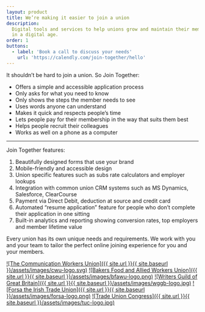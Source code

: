 ```yaml
---
layout: product
title: We’re making it easier to join a union
description:
  Digital tools and services to help unions grow and maintain their membership
  in a digital age.
order: 1
buttons:
  - label: 'Book a call to discuss your needs'
    url: 'https://calendly.com/join-together/hello'
---
```


It shouldn’t be hard to join a union. So Join Together:

- Offers a simple and accessible application process
- Only asks for what you need to know
- Only shows the steps the member needs to see
- Uses words anyone can understand
- Makes it quick and respects people’s time
- Lets people pay for their membership in the way that suits them best
- Helps people recruit their colleagues
- Works as well on a phone as a computer

---

Join Together features:

1. Beautifully designed forms that use your brand
2. Mobile-friendly and accessible design
3. Union specific features such as subs rate calculators and employer lookups
4. Integration with common union CRM systems such as MS Dynamics, Salesforce, ClearCourse
5. Payment via Direct Debit, deduction at source and credit card
6. Automated “resume application” feature for people who don’t complete their application in one sitting
7. Built-in analytics and reporting showing conversion rates, top employers and member lifetime value

Every union has its own unique needs and requirements. We work with you and your team to tailor the perfect online joining experience for you and your members.

[![The Communication Workers Union]({{ site.url }}{{ site.baseurl }}/assets/images/cwu-logo.svg)](https://www.cwu.org)
[![Bakers Food and Allied Workers Union]({{ site.url }}{{ site.baseurl }}/assets/images/bfawu-logo.png)](https://www.bfawu.org)
[![Writers Guild of Great Britain]({{ site.url }}{{ site.baseurl }}/assets/images/wggb-logo.jpg)](https://writersguild.org.uk)
[![Forsa the Irish Trade Union]({{ site.url }}{{ site.baseurl }}/assets/images/forsa-logo.png)](https://www.forsa.ie)
[![Trade Union Congress]({{ site.url }}{{ site.baseurl }}/assets/images/tuc-logo.jpg)](https://www.tuc.org.uk)
